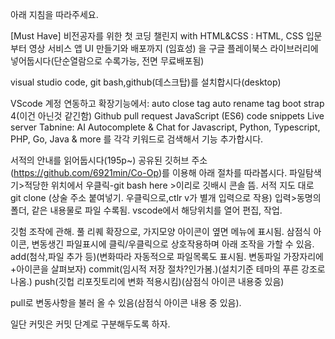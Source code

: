 아래 지침을 따라주세요.

[Must Have] 비전공자를 위한 첫 코딩 챌린지 with HTML&CSS : HTML, CSS 입문부터 영상 서비스 앱 UI 만들기와 배포까지 (임효성)
을 구글 플레이북스 라이브러리에 넣어둡시다(단순열람으로 수록가능, 전면 무료배포됨)

visual studio code, git bash,github(데스크탑)를 설치합시다(desktop)


VScode 계정 연동하고 확장기능에서:
auto close tag
auto rename tag
boot strap 4(이건 아닌것 같긴함)
Github pull request
JavaScript (ES6) code snippets
Live server
Tabnine: AI Autocomplete & Chat for Javascript, Python, Typescript, PHP, Go, Java & more
를 각각 키워드로 검색해서 기능 추가합시다.


서적의 안내를 읽어둡시다(195p~)
공유된 깃허브 주소(https://github.com/6921min/Co-Op)를 이용해 아래 절차를 따라봅시다.
파일탐색기>적당한 위치에서  우클릭-git bash here >이리로 깃배시 콘솔 뜸.
서적 지도 대로 git clone (상술 주소 붙여넣기. 우클릭으로,ctlr v가 별개 입력으로 작용) 입력>동명의 폴더, 같은 내용물로 파일 수록됨.
vscode에서 해당위치를 열어 편집, 작업.

깃험 조작에 관해.
풀 리퀘 확장으로, 가지모양 아이콘이 옆면 메뉴에 표시됨.
삼점식 아이콘, 변동생긴 파일표시에 클릭/우클릭으로 상호작용하며 아래 조작을 가할 수 있음.
add(첨삭,파일 추가 등)(변화따라 자동적으로 파일목록도 표시됨. 변동파일 가장자리에 +아이콘을 살펴보자)
commit(임시적 저장 절차?인가봄.)(설치기준 테마의 푸른 강조로 나옴.)
push(깃헙 리포짓토리에 변화 적용시킴)(삼점식 아이콘 내용중 있음)

pull로 변동사항을 불러 올 수 있음(삼점식 아이콘 내용 중 있음).


일단 커밋은 커밋 단계로 구분해두도록 하자.
